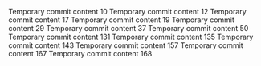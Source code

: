 Temporary commit content 10
Temporary commit content 12
Temporary commit content 17
Temporary commit content 19
Temporary commit content 29
Temporary commit content 37
Temporary commit content 50
Temporary commit content 131
Temporary commit content 135
Temporary commit content 143
Temporary commit content 157
Temporary commit content 167
Temporary commit content 168

